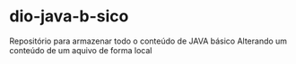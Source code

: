 # dio-java-b-sico
Repositório para armazenar todo o conteúdo de JAVA básico
Alterando um conteúdo de um aquivo de forma local
